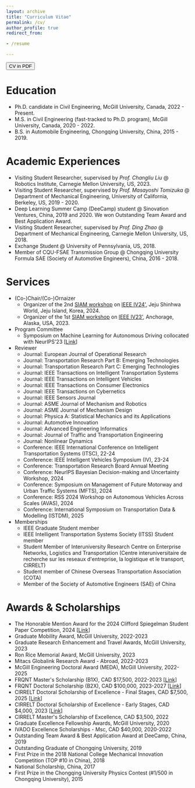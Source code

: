 ```yaml
---
layout: archive
title: "Curriculum Vitae"
permalink: /cv/
author_profile: true
redirect_from:

- /resume

---
```


<button onclick="window.location.href='../files/Resume_Chengyuan.pdf';">CV in PDF</button>

Education
======

* Ph.D. candidate in Civil Engineering, McGill University, Canada, 2022 - Present.
* M.S. in Civil Engineering (fast-tracked to Ph.D. program), McGill University, Canada, 2020 - 2022.
* B.S. in Automobile Engineering, Chongqing University, China, 2015 - 2019.

Academic Experiences
=====

* Visiting Student Researcher, supervised by *Prof. Changliu Liu* @ Robotics Institute, Carnegie Mellon University,
  US, 2023.
* Visiting Student Researcher, supervised by *Prof. Masayoshi Tomizuka* @ Department of Mechanical Engineering,
  University of California, Berkeley, US, 2019 - 2020.
* Deep Learning Summer Camp (DeeCamp) student @ Sinovation Ventures, China, 2019 and 2020. We won Outstanding Team Award and Best
  Application Award.
* Visiting Student Researcher, supervised by *Prof. Ding Zhao* @ Department of Mechanical Engineering, Carnegie Mellon
  University, US, 2018.
* Exchange Student @ University of Pennsylvania, US, 2018.
* Member of CQU-FSAE Transmission Group @ Chongqing University Formula SAE (Society of Automotive Engineers), China,
  2016 - 2018.

Services
======

- (Co-)Chair/(Co-)Ornaizer
    - Organizer of the 2nd [SIAM workshop](https://interactive-driving.github.io/SIAM-IV24/)
      on [IEEE IV24'](https://ieee-iv.org/2024/), Jeju Shinhwa World, Jeju Island, Korea, 2024.
    - Organizer of the 1st [SIAM workshop](https://interactive-driving.github.io/SIAM-IV23/)
      on [IEEE IV23'](https://2023.ieee-iv.org/), Anchorage, Alaska, USA, 2023.
- Program Committee
    - Symposium on Machine Learning for Autonomous Driving collocated with NeurIPS'23 [[Link](https://ml4ad.github.io/)]
- Reviewer
    - Journal: European Journal of Operational Research
    - Journal: Transportation Research Part B: Emerging Technologies
    - Journal: Transportation Research Part C: Emerging Technologies
    - Journal: IEEE Transactions on Intelligent Transportation Systems
    - Journal: IEEE Transactions on Intelligent Vehicles
    - Journal: IEEE Transactions on Consumer Electronics
    - Journal: IEEE Transactions on Cybernetics
    - Journal: IEEE Sensors Journal
    - Journal: ASME Journal of Mechanism and Robotics
    - Journal: ASME Journal of Mechanism Design
    - Journal: Physica A: Statistical Mechanics and its Applications
    - Journal: Automotive Innovation
    - Journal: Advanced Engineering Informatics
    - Journal: Journal of Traffic and Transportation Engineering
    - Journal: Nonlinear Dynamics
    - Conference: IEEE International Conference on Intelligent Transportation Systems (ITSC), 22-24
    - Conference: IEEE Intelligent Vehicles Symposium (IV), 23-24
    - Conference: Transportation Research Board Annual Meeting
    - Conference: NeurIPS Bayesian Decision-making and Uncertainty Workshop, 2024
    - Conference: Symposium on Management of Future Motorway and Urban Traffic Systems (MFTS), 2024
    - Conference: RSS 2024 Workshop on Autonomous Vehicles Across Scales (AVAS), 2024
    - Conference: International Symposium on Transportation Data & Modelling (ISTDM), 2025
- Memberships
    - IEEE Graduate Student member
    - IEEE Intelligent Transportation Systems Society (ITSS) Student member
    - Student Member of Interuniversity Research Centre on Enterprise Networks, Logistics and Transportation (Centre
      interuniversitaire de recherche sur les reseaux d'entreprise, la logistique et le transport, CIRRELT)
    - Student member of Chinese Overseas Transportation Association (COTA)
    - Member of the Society of Automotive Engineers (SAE) of China

Awards & Scholarships
=====

- The Honorable Mention Award for the 2024 Clifford Spiegelman Student Paper Competition,
  2024 [[Link](https://community.amstat.org/tsig/events/papercompetition)]
- Graduate Mobility Award, McGill University, 2022-2023
- Graduate Research Enhancement and Travel Awards, McGill University, 2023
- Ron Rice Memorial Award, McGill University, 2023
- Mitacs Globalink Research Award - Abroad, 2022-2023
- McGill Engineering Doctoral Award (MEDA), McGill University, 2022-2025
- FRQNT Master's Scholarship (B1X), CAD $17,500, 2022-2023 [[Link](https://doi.org/10.69777/321043)]
- FRQNT Doctoral Scholarship (B2X), CAD $100,000, 2023-2027 [[Link](https://doi.org/10.69777/328118)]
- CIRRELT Doctoral Scholarship of Excellence - Final Stages, CAD $7,500, 2025 [[Link](https://cirrelt.ca/cirrelt/images/file/2024/2024-2025-recipiendaires.pdf)]
- CIRRELT Doctoral Scholarship of Excellence - Early Stages, CAD $4,000, 2023 [[Link](https://cirrelt.ca/cirrelt/images/file/2022/2022-2023-recipiendaires.pdf)]
- CIRRELT Master's Scholarship of Excellence, CAD $3,500, 2022 
- Graduate Excellence Fellowship Awards, McGill University, 2020
- IVADO Excellence Scholarships - Msc, CAD $40,000, 2020-2022
- Outstanding Team Award & Best Application Award at DeeCamp, China, 2019
- Outstanding Graduate of Chongqing University, 2019
- First Prize in the 2018 National College Mechanical Innovation Competition (TOP \#10 in China), 2018
- National Scholarship, China, 2017
- First Prize in the Chongqing University Physics Contest (\#1/500 in Chongqing University), 2015

